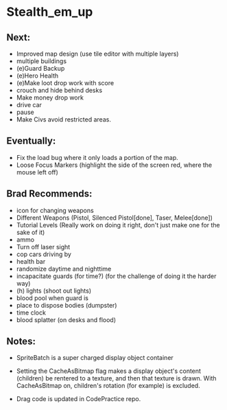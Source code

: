 Stealth_em_up
=============


## Next:
  
* Improved map design (use tile editor with multiple layers)
* multiple buildings
* (e)Guard Backup
* (e)Hero Health
* (e)Make loot drop work with score
* crouch and hide behind desks
* Make money drop work
* drive car
* pause
* Make Civs avoid restricted areas.


  
## Eventually:
* Fix the load bug where it only loads a portion of the map.
* Loose Focus Markers (highlight the side of the screen red, where the mouse left off)

## Brad Recommends:
* icon for changing weapons
* Different Weapons (Pistol, Silenced Pistol[done], Taser, Melee[done])
* Tutorial Levels (Really work on doing it right, don't just make one for the sake of it)
* ammo
* Turn off laser sight
* cop cars driving by
* health bar
* randomize daytime and nighttime
* incapacitate guards (for time?) (for the challenge of doing it the harder way)
* (h) lights (shoot out lights)
* blood pool when guard is 
* place to dispose bodies (dumpster)
* time clock
* blood splatter (on desks and flood)

## Notes:
* SpriteBatch is a super charged display object container
* Setting the CacheAsBitmap flag makes a display object's content (children) be rentered to a texture, and then that texture is drawn.  With CacheAsBitmap on, children's rotation (for example) is excluded.

* Drag code is updated in CodePractice repo.
